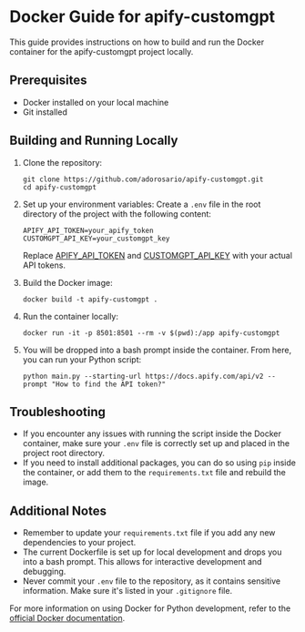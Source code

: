 # Docker Guide for apify-customgpt

This guide provides instructions on how to build and run the Docker container for the apify-customgpt project locally.

## Prerequisites

- Docker installed on your local machine
- Git installed

## Building and Running Locally

1. Clone the repository:
   ```
   git clone https://github.com/adorosario/apify-customgpt.git
   cd apify-customgpt
   ```

2. Set up your environment variables:
   Create a `.env` file in the root directory of the project with the following content:
   ```
   APIFY_API_TOKEN=your_apify_token
   CUSTOMGPT_API_KEY=your_customgpt_key
   ```
   Replace [APIFY_API_TOKEN](https://console.apify.com/account#/integrations) and [CUSTOMGPT_API_KEY](https://app.customgpt.ai/profile#api) with your actual API tokens.

3. Build the Docker image:
   ```
   docker build -t apify-customgpt .
   ```

4. Run the container locally:
   ```
   docker run -it -p 8501:8501 --rm -v $(pwd):/app apify-customgpt
   ```

5. You will be dropped into a bash prompt inside the container. From here, you can run your Python script:
   ```
   python main.py --starting-url https://docs.apify.com/api/v2 --prompt "How to find the API token?"
   ```

## Troubleshooting

- If you encounter any issues with running the script inside the Docker container, make sure your `.env` file is correctly set up and placed in the project root directory.
- If you need to install additional packages, you can do so using `pip` inside the container, or add them to the `requirements.txt` file and rebuild the image.

## Additional Notes

- Remember to update your `requirements.txt` file if you add any new dependencies to your project.
- The current Dockerfile is set up for local development and drops you into a bash prompt. This allows for interactive development and debugging.
- Never commit your `.env` file to the repository, as it contains sensitive information. Make sure it's listed in your `.gitignore` file.

For more information on using Docker for Python development, refer to the [official Docker documentation](https://docs.docker.com/language/python/).